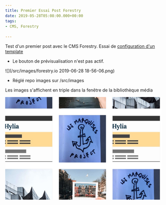 ```yaml
---
title: Premier Essai Post Forestry
date: 2019-05-28T05:08:00.000+00:00
tags:
- CMS, Forestry

---
```

Test d'un premier post avec le CMS Forestry. Essai de [configuration d'un template ](https://forestry.io/docs/settings/front-matter-templates/ "Forestry-template")

* Le bouton de prévisualisation n'est pas actif.

![](/src/images/forestry.io 2019-06-28 18-56-06.png)

* Réglé repo images sur /src/images

Les images s'affichent en triple dans la fenêtre de la bibliothèque média  

![](/src/images/forestry-media-doublons.jpg)
